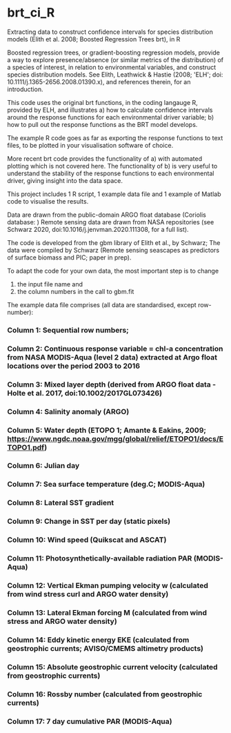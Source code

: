 # brt_ci_R
Extracting data to construct confidence intervals for species distribution models (Elith et al. 2008; Boosted Regression Trees brt), in R

Boosted regression trees, or gradient-boosting regression models, provide a way to explore 
presence/absence (or similar metrics of the distribution) of a species of interest, in relation 
to environmental variables, and construct species distribution models. See Elith, Leathwick & 
Hastie (2008; 'ELH'; doi: 10.1111/j.1365-2656.2008.01390.x), and references therein, for an introduction.

This code uses the original brt functions, in the coding langauge R, provided by ELH, and illustrates 
a) how to calculate confidence intervals around the response functions for each environmental driver variable;
b) how to pull out the response functions as the BRT model develops.

The example R code goes as far as exporting the response functions to text files, to be plotted in your 
visualisation software of choice.
 
More recent brt code provides the functionality of a) with automated plotting which is not covered here. 
The functionality of b) is very useful to understand the stability of the response functions to each 
environmental driver, giving insight into the data space.

This project includes 1 R script, 1 example data file and 1 example of Matlab code to visualise the results.

Data are drawn from the public-domain ARGO float database (Coriolis database: )
Remote sensing data are drawn from NASA repositories (see Schwarz 2020, doi:10.1016/j.jenvman.2020.111308, for a full list).
 
The code is developed from the gbm library of Elith et al., by Schwarz;
The data were compiled by Schwarz (Remote sensing seascapes as predictors of surface biomass and PIC; 
paper in prep).

To adapt the code for your own data, the most important step is to change 
1. the input file name and
2. the column numbers in the call to gbm.fit

The example data file comprises (all data are standardised, except row-number):
### Column 1: Sequential row numbers;
### Column 2: Continuous response variable = chl-a concentration from NASA MODIS-Aqua (level 2 data) extracted at Argo float locations over the period 2003 to 2016
### Column 3: Mixed layer depth (derived from ARGO float data - Holte et al. 2017, doi:10.1002/2017GL073426)
### Column 4: Salinity anomaly (ARGO)
### Column 5: Water depth (ETOPO 1; Amante & Eakins, 2009; https://www.ngdc.noaa.gov/mgg/global/relief/ETOPO1/docs/ETOPO1.pdf)
### Column 6: Julian day
### Column 7: Sea surface temperature (deg.C; MODIS-Aqua)
### Column 8: Lateral SST gradient
### Column 9: Change in SST per day (static pixels)
### Column 10: Wind speed (Quikscat and ASCAT)
### Column 11: Photosynthetically-available radiation PAR (MODIS-Aqua)
### Column 12: Vertical Ekman pumping velocity w (calculated from wind stress curl and ARGO water density)
### Column 13: Lateral Ekman forcing M (calculated from wind stress and ARGO water density)
### Column 14: Eddy kinetic energy EKE (calculated from geostrophic currents; AVISO/CMEMS altimetry products)
### Column 15: Absolute geostrophic current velocity (calculated from geostrophic currents)
### Column 16: Rossby number (calculated from geostrophic currents)
### Column 17: 7 day cumulative PAR (MODIS-Aqua)

